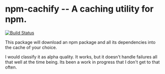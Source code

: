 
npm-cachify -- A caching utility for npm.
==============================

[![Build Status](https://travis-ci.org/chaddotson/npm-cachify.svg?branch=master)](https://travis-ci.org/chaddotson/npm-cachify)


This package will download an npm package and all its dependencies into the cache of your choice.

I would classify it as alpha quality.  It works, but it doesn't handle failures all that well at the time being.  Its been a work in progress that I don't get to that often.
